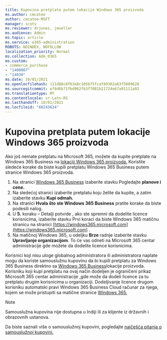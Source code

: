 ```yaml
---
title: Kupovina pretplata putem lokacije Windows 365 proizvoda
ms.author: cmcatee
author: cmcatee-MSFT
manager: scotv
ms.reviewer: drjones, jmueller
ms.audience: Admin
ms.topic: article
ms.service: o365-administration
ROBOTS: NOINDEX, NOFOLLOW
localization_priority: Normal
ms.collection: Adm_O365
ms.custom:
- commerce_purchase
- "1400007"
- "14030"
ms.date: 10/01/2021
ms.openlocfilehash: 111d88c8f63e8c105b75fcaf89302a63f5809628
ms.sourcegitcommit: ef8d6b71fbd962fb3f7081b21724e67a91111a92
ms.translationtype: MT
ms.contentlocale: sr-Latn-RS
ms.lasthandoff: 10/01/2021
ms.locfileid: "60243624"
---
```

# <a name="buy-subscriptions-through-the-windows-365-products-site"></a>Kupovina pretplata putem lokacije Windows 365 proizvoda

Ako još nemate pretplatu na Microsoft 365, možete da kupite pretplate na Windows 365 Business na [lokaciji Windows 365 proizvoda.](https://www.microsoft.com/windows-365/business/compare-plans-pricing?rtc=1) Koristite sledeće korake da biste kupili pretplatu Windows 365 Business putem stranice Windows 365 proizvoda.

1. Na stranici [Windows 365 Business](https://www.microsoft.com/windows-365/business?rtc=1) izaberite stavku Pogledajte **planove i cene.**
2. Na sledećoj stranici izaberite pretplatu koju želite da kupite, a zatim izaberite stavku **Kupi odmah.**
3. Na stranici **Hvala što ste Windows 365 Business** pratite korake da biste podesili nalog.
4. U **5.** koraku – Detalji potvrde , ako ste  spremni da dodelite licence korisnicima, izaberite stavku Prvi koraci da biste Windows 365 matičnu stranicu na stranici [https://windows365.microsoft.com](https://windows365.microsoft.com) .
5. Na matičnoj Windows 365, u odeljku **Brze** radnje izaberite stavku **Upravljanje organizacijom**. To će vas odneti na Microsoft 365 centar administracije gde možete da dodelite licence korisnicima.

Korisnici koji nisu uloge globalnog administratora ili administratora naplate mogu da koriste samouslužnu kupovinu da bi kupili pretplatu za Windows 365 Business direktno sa [Windows 365 Business](https://www.microsoft.com/windows-365/business?rtc=1)lokacije proizvoda. Korisniku koji kupi pretplatu na ovaj način dodeljen je ograničeni prikaz Microsoft 365 centar administracije [,](https://go.microsoft.com/fwlink/p/?linkid=2024339)gde može da dodeli licence za tu pretplatu drugim korisnicima u organizaciji. Dodeljivanje licence drugom korisniku automatski pravi Windows 365 Business Cloud računar za njega, kojem se može pristupiti sa matične stranice [Windows 365.](https://windows365.microsoft.com/)

> [!NOTE]
> Samouslužna kupovina nije dostupna u Indiji ili za klijente iz državnih i obrazovnih ustanova.

Da biste saznali više o samouslužnoj kupovini, pogledajte [najčešća pitanja o samouslužnoj kupovini.](https://docs.microsoft.com/microsoft-365/commerce/subscriptions/self-service-purchase-faq)
